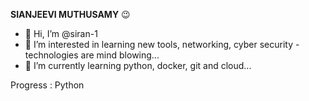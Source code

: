 <b>SIANJEEVI MUTHUSAMY</b> 😉

- 👋 Hi, I’m @siran-1
- 👀 I’m interested in learning new tools, networking, cyber security - technologies are mind blowing...
- 🌱 I’m currently learning python, docker, git and cloud...


Progress :
Python 
